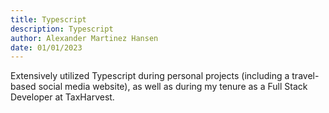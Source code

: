 ```yaml
---
title: Typescript
description: Typescript
author: Alexander Martinez Hansen
date: 01/01/2023
---
```


Extensively utilized Typescript during personal projects (including a travel-based social media website), as well as during my tenure as a Full Stack Developer at TaxHarvest.
